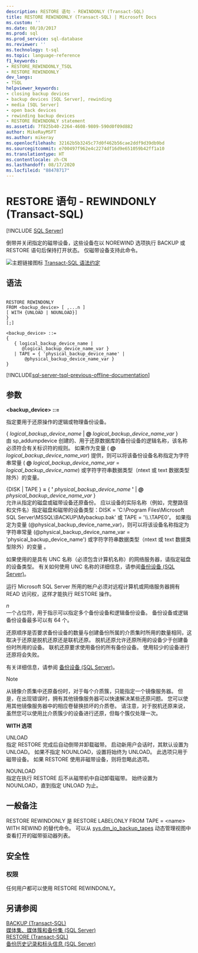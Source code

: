 ```yaml
---
description: RESTORE 语句 - REWINDONLY (Transact-SQL)
title: RESTORE REWINDONLY (Transact-SQL) | Microsoft Docs
ms.custom: ''
ms.date: 08/10/2017
ms.prod: sql
ms.prod_service: sql-database
ms.reviewer: ''
ms.technology: t-sql
ms.topic: language-reference
f1_keywords:
- RESTORE_REWINDONLY_TSQL
- RESTORE REWINDONLY
dev_langs:
- TSQL
helpviewer_keywords:
- closing backup devices
- backup devices [SQL Server], rewinding
- media [SQL Server]
- open back devices
- rewinding backup devices
- RESTORE REWINDONLY statement
ms.assetid: 7f825b40-2264-4608-9809-590d0f09d882
author: MikeRayMSFT
ms.author: mikeray
ms.openlocfilehash: 32162b5b3245c77d0f462b56cae2ddf9d39db9bd
ms.sourcegitcommit: e700497f962e4c2274df16d9e651059b42ff1a10
ms.translationtype: HT
ms.contentlocale: zh-CN
ms.lasthandoff: 08/17/2020
ms.locfileid: "88478717"
---
```

# <a name="restore-statements---rewindonly-transact-sql"></a>RESTORE 语句 - REWINDONLY (Transact-SQL)
[!INCLUDE [SQL Server](../../includes/applies-to-version/sqlserver.md)]

  倒带并关闭指定的磁带设备，这些设备在以 NOREWIND 选项执行 BACKUP 或 RESTORE 语句后保持打开状态。 仅磁带设备支持此命令。  
  
 ![主题链接图标](../../database-engine/configure-windows/media/topic-link.gif "“主题链接”图标") [Transact-SQL 语法约定](../../t-sql/language-elements/transact-sql-syntax-conventions-transact-sql.md)  
  
## <a name="syntax"></a>语法  
  
```syntaxsql
  
RESTORE REWINDONLY   
FROM <backup_device> [ ,...n ]  
[ WITH {UNLOAD | NOUNLOAD}]  
}   
[;]  
  
<backup_device> ::=  
{   
   { logical_backup_device_name |  
      @logical_backup_device_name_var }  
   | TAPE = { 'physical_backup_device_name' |  
       @physical_backup_device_name_var }   
}   
```  
  
[!INCLUDE[sql-server-tsql-previous-offline-documentation](../../includes/sql-server-tsql-previous-offline-documentation.md)]

## <a name="arguments"></a>参数
 **\<backup_device> ::=** 
  
 指定要用于还原操作的逻辑或物理备份设备。  
  
 { *logical_backup_device_name* |  **@** _logical\_backup\_device\_name\_var_ }  
 由 sp_addumpdevice 创建的、用于还原数据库的备份设备的逻辑名称，该名称必须符合有关标识符的规则。 如果作为变量 ( **@** _logical\_backup\_device\_name\_var_) 提供，则可以将该备份设备名称指定为字符串常量 ( **@** _logical\_backup\_device\_name\_var_ = _logical\_backup\_device\_name_) 或字符字符串数据类型（ntext 或 text 数据类型除外）的变量。  
  
 {DISK | TAPE } **=** { **'** _physical\_backup\_device\_name_ **'**  |  **@** _physical\_backup\_device\_name\_var_ }  
 允许从指定的磁盘或磁带设备还原备份。 应以设备的实际名称（例如，完整路径和文件名）指定磁盘和磁带的设备类型：DISK = 'C:\Program Files\Microsoft SQL Server\MSSQL\BACKUP\Mybackup.bak' 或 TAPE = '\\\\.\TAPE0'。 如果指定为变量 (@physical\_backup\_device\_name\_var)，则可以将该设备名称指定为字符串常量 (@physical\_backup\_device\_name\_var = 'physical_backup_device_name') 或字符字符串数据类型（ntext 或 text 数据类型除外）的变量 。  
  
 如果使用的是具有 UNC 名称（必须包含计算机名称）的网络服务器，请指定磁盘的设备类型。 有关如何使用 UNC 名称的详细信息，请参阅[备份设备 (SQL Server)](../../relational-databases/backup-restore/backup-devices-sql-server.md)。  
  
 运行 Microsoft SQL Server 所用的帐户必须对远程计算机或网络服务器拥有 READ 访问权，这样才能执行 RESTORE 操作。  
  
 *n*  
 一个占位符，用于指示可以指定多个备份设备和逻辑备份设备。 备份设备或逻辑备份设备最多可以有 64 个。  
  
 还原顺序是否要求备份设备的数量与创建备份所属的介质集时所用的数量相同，这取决于还原是脱机还原还是联机还原。 脱机还原允许还原所用的设备少于创建备份时所用的设备。 联机还原要求使用备份的所有备份设备。 使用较少的设备进行还原将会失败。  
  
 有关详细信息，请参阅 [备份设备 (SQL Server)](../../relational-databases/backup-restore/backup-devices-sql-server.md)。  
  
> [!NOTE]  
>  从镜像介质集中还原备份时，对于每个介质簇，只能指定一个镜像服务器。 但是，在出现错误时，拥有其他镜像服务器可以快速解决某些还原问题。 您可以使用其他镜像服务器中的相应卷替换损坏的介质卷。 请注意，对于脱机还原来说，虽然您可以使用比介质簇少的设备进行还原，但每个簇仅处理一次。  
  
 **WITH 选项**  
  
 UNLOAD  
 指定 RESTORE 完成后自动倒带并卸载磁带。 启动新用户会话时，其默认设置为 UNLOAD。 如果不指定 NOUNLOAD，设置将始终为 UNLOAD。 此选项只用于磁带设备。 如果 RESTORE 使用非磁带设备，则将忽略此选项。  
  
 NOUNLOAD  
 指定在执行 RESTORE 后不从磁带机中自动卸载磁带。 始终设置为 NOUNLOAD，直到指定 UNLOAD 为止。  
  
## <a name="general-remarks"></a>一般备注  
 RESTORE REWINDONLY 是 RESTORE LABELONLY FROM TAPE = \<name> WITH REWIND 的替代命令。 可以从 [sys.dm_io_backup_tapes](../../relational-databases/system-dynamic-management-views/sys-dm-io-backup-tapes-transact-sql.md) 动态管理视图中查看打开的磁带驱动器列表。  
  
## <a name="security"></a>安全性  
  
### <a name="permissions"></a>权限  
 任何用户都可以使用 RESTORE REWINDONLY。  
  
## <a name="see-also"></a>另请参阅  
 [BACKUP (Transact-SQL)](../../t-sql/statements/backup-transact-sql.md)   
 [媒体集、媒体簇和备份集 (SQL Server)](../../relational-databases/backup-restore/media-sets-media-families-and-backup-sets-sql-server.md)   
 [RESTORE &#40;Transact-SQL&#41;](../../t-sql/statements/restore-statements-transact-sql.md)   
 [备份历史记录和标头信息 (SQL Server)](../../relational-databases/backup-restore/backup-history-and-header-information-sql-server.md)  
  
  

